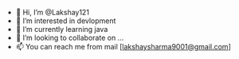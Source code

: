 - 👋 Hi, I’m @Lakshay121
- 👀 I’m interested in devlopment
- 🌱 I’m currently learning java 
- 💞️ I’m looking to collaborate on ...
- 📫 You can reach me from mail [lakshaysharma9001@gmail.com]


<!---
Lakshay121/Lakshay121 is a ✨ special ✨ repository because its `README.md` (this file) appears on your GitHub profile.
You can click the Preview link to take a look at your changes.
--->
